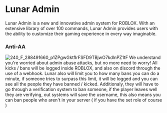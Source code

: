 # Lunar Admin
Lunar Admin is a new and innovative admin system for ROBLOX. With an extensive library of over 100 commands, Lunar Admin provides users with the ability to customize their gaming experience in every way imaginable.

### Anti-AA
![240_F_288491660_p1ZPgwGktfIrFSFD9TBjwO7kdlnPZ1tF](https://user-images.githubusercontent.com/128256644/228668426-64388336-f0d1-4585-a02f-9a2e8d8fbaed.jpg) We understand you're worried about admin abuse attacks, but no more need to worry! All kicks / bans will be logged inside ROBLOX, and also on discord through the use of a webhook. Lunar also will limit you to how many bans you can do a minute, if someone tries to surpass this limit, it will be logged and you can see all the people they have banned / kicked. Additionaly, they will have to go through a verification system to ban someone, if the player leaves well they are verifying, out systems will save the username, this also means you can ban people who aren't in your server ( if you have the set role of course )
